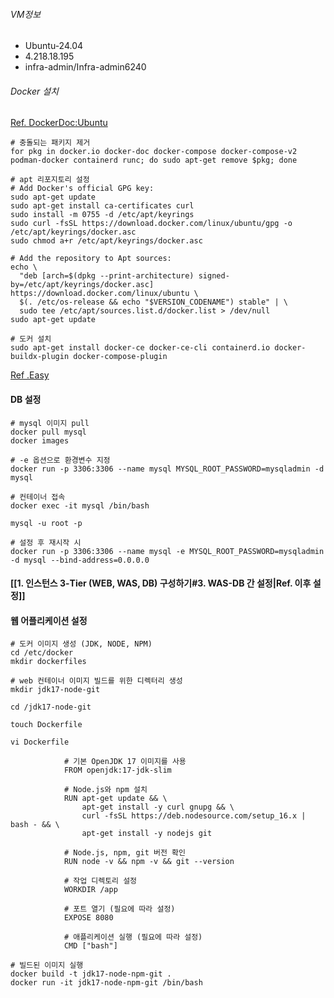 ###### VM정보
- Ubuntu-24.04
- 4.218.18.195
- infra-admin/Infra-admin6240
###### Docker 설치
[Ref. DockerDoc:Ubuntu](https://docs.docker.com/engine/install/ubuntu/)
```
# 충돌되는 패키지 제거
for pkg in docker.io docker-doc docker-compose docker-compose-v2 podman-docker containerd runc; do sudo apt-get remove $pkg; done

# apt 리포지토리 설정
# Add Docker's official GPG key:
sudo apt-get update
sudo apt-get install ca-certificates curl
sudo install -m 0755 -d /etc/apt/keyrings
sudo curl -fsSL https://download.docker.com/linux/ubuntu/gpg -o /etc/apt/keyrings/docker.asc
sudo chmod a+r /etc/apt/keyrings/docker.asc

# Add the repository to Apt sources:
echo \
  "deb [arch=$(dpkg --print-architecture) signed-by=/etc/apt/keyrings/docker.asc] https://download.docker.com/linux/ubuntu \
  $(. /etc/os-release && echo "$VERSION_CODENAME") stable" | \
  sudo tee /etc/apt/sources.list.d/docker.list > /dev/null
sudo apt-get update

# 도커 설치
sudo apt-get install docker-ce docker-ce-cli containerd.io docker-buildx-plugin docker-compose-plugin
```

[Ref .Easy](https://da2uns2.tistory.com/entry/Docker-%EB%8F%84%EC%BB%A4%EB%A5%BC-%ED%86%B5%ED%95%9C-3-tier-%EA%B5%AC%EC%A1%B0-%EA%B5%AC%EC%B6%95)
#### DB 설정
```
# mysql 이미지 pull
docker pull mysql
docker images

# -e 옵션으로 환경변수 지정
docker run -p 3306:3306 --name mysql MYSQL_ROOT_PASSWORD=mysqladmin -d mysql

# 컨테이너 접속
docker exec -it mysql /bin/bash 

mysql -u root -p

# 설정 후 재시작 시
docker run -p 3306:3306 --name mysql -e MYSQL_ROOT_PASSWORD=mysqladmin -d mysql --bind-address=0.0.0.0
```
#### [[1. 인스턴스 3-Tier (WEB, WAS, DB) 구성하기#3. WAS-DB 간 설정|Ref. 이후 설정]]
#### 웹 어플리케이션 설정
```
# 도커 이미지 생성 (JDK, NODE, NPM)
cd /etc/docker
mkdir dockerfiles

# web 컨테이너 이미지 빌드를 위한 디렉터리 생성
mkdir jdk17-node-git

cd /jdk17-node-git

touch Dockerfile

vi Dockerfile

			# 기본 OpenJDK 17 이미지를 사용
			FROM openjdk:17-jdk-slim
			
			# Node.js와 npm 설치
			RUN apt-get update && \
			    apt-get install -y curl gnupg && \
			    curl -fsSL https://deb.nodesource.com/setup_16.x | bash - && \
			    apt-get install -y nodejs git
			
			# Node.js, npm, git 버전 확인
			RUN node -v && npm -v && git --version
			
			# 작업 디렉토리 설정
			WORKDIR /app
			
			# 포트 열기 (필요에 따라 설정)
			EXPOSE 8080
			
			# 애플리케이션 실행 (필요에 따라 설정)
			CMD ["bash"]

# 빌드된 이미지 실행
docker build -t jdk17-node-npm-git .
docker run -it jdk17-node-npm-git /bin/bash


```